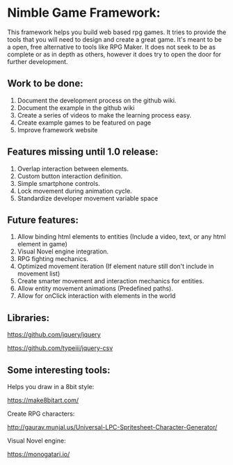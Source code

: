 # Nimble Game Framework:
This framework helps you build web based rpg games. It tries to provide the tools that you will need to design and create a great game. It's meant to be a open, free alternative to tools like RPG Maker. It does not seek to be as complete or as in depth as others, however it does try to open the door for further development.

## Work to be done:
1. Document the development process on the github wiki.
2. Document the example in the github wiki
3. Create a series of videos to make the learning process easy.
4. Create example games to be featured on page
5. Improve framework website

## Features missing until 1.0 release:
1. Overlap interaction between elements.
2. Custom button interaction definition.
3. Simple smartphone controls.
4. Lock movement during animation cycle.
5. Standardize developer movement variable space

## Future features:
1. Allow binding html elements to entities (Include a video, text, or any html element in game)
1. Visual Novel engine integration.
2. RPG fighting mechanics.
3. Optimized movement iteration (If element nature still don't include in movement list)
4. Create smarter movement and interaction mechanics for entities.
5. Allow entity movement animations (Predefined paths).
6. Allow for onClick interaction with elements in the world

## Libraries:

https://github.com/jquery/jquery

https://github.com/typeiii/jquery-csv

## Some interesting tools:

Helps you draw in a 8bit style:

https://make8bitart.com/


Create RPG characters:

http://gaurav.munjal.us/Universal-LPC-Spritesheet-Character-Generator/


Visual Novel engine:

https://monogatari.io/
